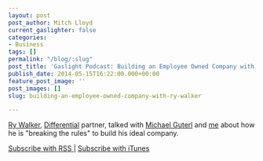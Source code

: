 ```yaml
---
layout: post
post_author: Mitch Lloyd
current_gaslighter: false
categories:
- Business
tags: []
permalink: "/blog/:slug"
post_title: 'Gaslight Podcast: Building an Employee Owned Company with Ry Walker'
publish_date: 2014-05-15T16:22:00.000+00:00
feature_post_image: ''
post_images: []
slug: building-an-employee-owned-company-with-ry-walker

---
```

[Ry Walker](https://twitter.com/rywalker),
[Differential](http://differential.io/) partner, talked with [Michael
Guterl](http://michaelguterl.com/) and [me](http://mitchlloyd.com) about how he
is "breaking the rules" to build his ideal company.

[Subscribe with RSS ](http://feeds.feedburner.com/gaslightpodcast) | [Subscribe with iTunes](https://itunes.app87m,.le.com/us/podcast/gaslight-software-blog/id563643631)